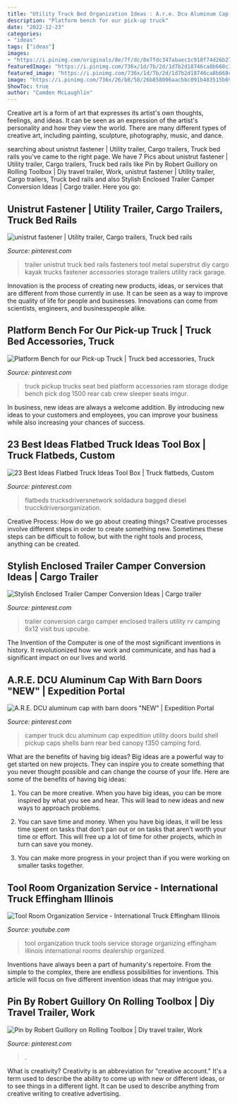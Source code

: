```yaml
---
title: "Utility Truck Bed Organization Ideas : A.r.e. Dcu Aluminum Cap With Barn Doors &quot;new&quot;"
description: "Platform bench for our pick-up truck"
date: "2022-12-23"
categories:
- "ideas"
tags: ["ideas"]
images:
- "https://i.pinimg.com/originals/8e/7f/dc/8e7fdc347abaec1c918f74d26b27ed66.jpg"
featuredImage: "https://i.pinimg.com/736x/1d/7b/2d/1d7b2d18746ca8b668c152164859fbb9--welding-ideas-welding-cart.jpg"
featured_image: "https://i.pinimg.com/736x/1d/7b/2d/1d7b2d18746ca8b668c152164859fbb9--welding-ideas-welding-cart.jpg"
image: "https://i.pinimg.com/736x/26/b8/58/26b858006aacbbc091b483515b69e1f0.jpg"
ShowToc: true
author: "Camden McLaughlin"
---
```



Creative art is a form of art that expresses its artist's own thoughts, feelings, and ideas. It can be seen as an expression of the artist's personality and how they view the world. There are many different types of creative art, including painting, sculpture, photography, music, and dance.

	

		
searching about unistrut fastener | Utility trailer, Cargo trailers, Truck bed rails you've came to the right page. We have 7 Pics about unistrut fastener | Utility trailer, Cargo trailers, Truck bed rails like Pin by Robert Guillory on Rolling Toolbox | Diy travel trailer, Work, unistrut fastener | Utility trailer, Cargo trailers, Truck bed rails and also Stylish Enclosed Trailer Camper Conversion Ideas | Cargo trailer. Here you go:
		
    
## Unistrut Fastener | Utility Trailer, Cargo Trailers, Truck Bed Rails

<img loading=lazy src="https://i.pinimg.com/736x/1d/7b/2d/1d7b2d18746ca8b668c152164859fbb9--welding-ideas-welding-cart.jpg" onerror="this.onerror=null;this.src='https://tse4.mm.bing.net/th?id=OIP.izSOqdnpKxaCV1EmVD-jHgHaJ4&amp;pid=15.1';" alt="unistrut fastener | Utility trailer, Cargo trailers, Truck bed rails">

_Source: pinterest.com_

>trailer unistrut truck bed rails fasteners tool metal superstrut diy cargo kayak trucks fastener accessories storage trailers utility rack garage. 

	

Innovation is the process of creating new products, ideas, or services that are different from those currently in use. It can be seen as a way to improve the quality of life for people and businesses. Innovations can come from scientists, engineers, and businesspeople alike.

    
## Platform Bench For Our Pick-up Truck | Truck Bed Accessories, Truck

<img loading=lazy src="https://i.pinimg.com/736x/53/ee/7f/53ee7f86b1deb939ffb99277da51e57e.jpg" onerror="this.onerror=null;this.src='https://tse2.mm.bing.net/th?id=OIP.iO2pt__4zzVBoMM5Rp4LiAHaFj&amp;pid=15.1';" alt="Platform Bench for our Pick-up Truck | Truck bed accessories, Truck">

_Source: pinterest.com_

>truck pickup trucks seat bed platform accessories ram storage dodge bench pick dog 1500 rear cab crew sleeper seats imgur. 

	

In business, new ideas are always a welcome addition. By introducing new ideas to your customers and employees, you can improve your business while also increasing your chances of success.

    
## 23 Best Ideas Flatbed Truck Ideas Tool Box | Truck Flatbeds, Custom

<img loading=lazy src="https://i.pinimg.com/736x/26/b8/58/26b858006aacbbc091b483515b69e1f0.jpg" onerror="this.onerror=null;this.src='https://tse4.mm.bing.net/th?id=OIP.wrqxcloDPJr8s3jjdQH1pQAAAA&amp;pid=15.1';" alt="23 Best Ideas Flatbed Truck Ideas Tool Box | Truck flatbeds, Custom">

_Source: pinterest.com_

>flatbeds trucksdriversnetwork soldadura bagged diesel trucckdriversorganization. 

	

Creative Process: How do we go about creating things?
Creative processes involve different steps in order to create something new. Sometimes these steps can be difficult to follow, but with the right tools and process, anything can be created.

    
## Stylish Enclosed Trailer Camper Conversion Ideas | Cargo Trailer

<img loading=lazy src="https://i.pinimg.com/736x/9f/cd/f3/9fcdf35a9f42eeddf333d6f92b629a97.jpg" onerror="this.onerror=null;this.src='https://tse3.mm.bing.net/th?id=OIP.qIaxqK6hlU4YCg-_zgRqagHaJ3&amp;pid=15.1';" alt="Stylish Enclosed Trailer Camper Conversion Ideas | Cargo trailer">

_Source: pinterest.com_

>trailer conversion cargo camper enclosed trailers utility rv camping 6x12 visit bus upcube. 

	

The Invention of the Computer is one of the most significant inventions in history. It revolutionized how we work and communicate, and has had a significant impact on our lives and world.

    
## A.R.E. DCU Aluminum Cap With Barn Doors &quot;NEW&quot; | Expedition Portal

<img loading=lazy src="https://i.pinimg.com/736x/8f/f3/07/8ff3078c83fed548411122b0937a694f--pickup-camper-camper-trailer.jpg?b=t" onerror="this.onerror=null;this.src='https://tse1.mm.bing.net/th?id=OIP.uYy_KMdd8QXCjzMdrHxHDgHaFC&amp;pid=15.1';" alt="A.R.E. DCU aluminum cap with barn doors &quot;NEW&quot; | Expedition Portal">

_Source: pinterest.com_

>camper truck dcu aluminum cap expedition utility doors build shell pickup caps shells barn rear bed canopy f350 camping ford. 

	

What are the benefits of having big ideas?
Big ideas are a powerful way to get started on new projects. They can inspire you to create something that you never thought possible and can change the course of your life. Here are some of the benefits of having big ideas:
1. You can be more creative. When you have big ideas, you can be more inspired by what you see and hear. This will lead to new ideas and new ways to approach problems.

2. You can save time and money. When you have big ideas, it will be less time spent on tasks that don’t pan out or on tasks that aren’t worth your time or effort. This will free up a lot of time for other projects, which in turn can save you money.

3. You can make more progress in your project than if you were working on smaller tasks together.

    
## Tool Room Organization Service - International Truck Effingham Illinois

<img loading=lazy src="https://i.ytimg.com/vi/Trlb8oYDkZI/hqdefault.jpg" onerror="this.onerror=null;this.src='https://tse1.mm.bing.net/th?id=OIP.PGVN1f_6asg_RJlzStUOggHaFj&amp;pid=15.1';" alt="Tool Room Organization Service - International Truck Effingham Illinois">

_Source: youtube.com_

>tool organization truck tools service storage organizing effingham illinois international rooms dealership organized. 

	

Inventions have always been a part of humanity's repertoire. From the simple to the complex, there are endless possibilities for inventions. This article will focus on five different invention ideas that may intrigue you.

    
## Pin By Robert Guillory On Rolling Toolbox | Diy Travel Trailer, Work

<img loading=lazy src="https://i.pinimg.com/originals/8e/7f/dc/8e7fdc347abaec1c918f74d26b27ed66.jpg" onerror="this.onerror=null;this.src='https://tse2.mm.bing.net/th?id=OIP.G8l9A8gbZXQdPfnzf42bCgHaEK&amp;pid=15.1';" alt="Pin by Robert Guillory on Rolling Toolbox | Diy travel trailer, Work">

_Source: pinterest.com_

>. 

	

What is creativity?
Creativity is an abbreviation for "creative account." It's a term used to describe the ability to come up with new or different ideas, or to see things in a different light. It can be used to describe anything from creative writing to creative advertising.

